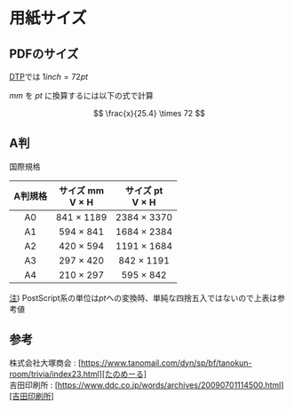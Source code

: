 # 用紙サイズ

## PDFのサイズ

[DTP][DTP]では $1inch = 72pt$

$mm$ を $pt$ に換算するには以下の式で計算

$$
\frac{x}{25.4} \times 72
$$

[DTP]: https://e-words.jp/w/DTP.html

## A判

国際規格

| A判規格 | サイズ mm </br> V $\times$ H | サイズ pt </br> V $\times$ H |
| :-----: | :--------------------------: | :--------------------------: |
|   A0    |      841 $\times$ 1189       |      2384 $\times$ 3370      |
|   A1    |       594 $\times$ 841       |      1684 $\times$ 2384      |
|   A2    |       420 $\times$ 594       |      1191 $\times$ 1684      |
|   A3    |       297 $\times$ 420       |      842 $\times$ 1191       |
|   A4    |       210 $\times$ 297       |       595 $\times$ 842       |

[注][変換誤差]) PostScript系の単位は$pt$への変換時、単純な四捨五入ではないので上表は参考値

[変換誤差]: https://www.ddc.co.jp/words/archives/20090701114500.html#%E8%A3%9C%E8%B6%B31aPostScript%E3%81%AE%E5%8D%98%E4%BD%8D%E7%B3%BB%E3%81%AF%E3%83%9D%E3%82%A4%E3%83%B3%E3%83%88%E3%81%AA%E3%81%AE%E3%81%A701mm%E3%81%8B%E3%82%89%E3%81%AE%E5%A4%89%E6%8F%9B%E8%AA%A4%E5%B7%AE%E3%81%AB%E6%B3%A8%E6%84%8F

## 参考

株式会社大塚商会 : [https://www.tanomail.com/dyn/sp/bf/tanokun-room/trivia/index23.html][たのめーる]  
吉田印刷所 : [https://www.ddc.co.jp/words/archives/20090701114500.html][吉田印刷所]

[たのめーる]: https://www.tanomail.com/dyn/sp/bf/tanokun-room/trivia/index23.html
[吉田印刷所]: https://www.ddc.co.jp/words/archives/20090701114500.html